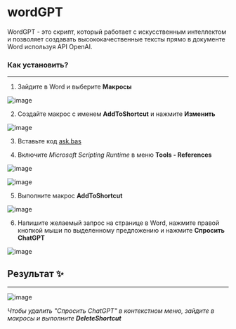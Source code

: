 # wordGPT
WordGPT - это скрипт, который работает с искусственным интеллектом и позволяет создавать высококачественные тексты прямо в документе Word используя API OpenAI.

### Как установить?
---
1. Зайдите в Word и выберите **Макросы**

![image](https://user-images.githubusercontent.com/78819104/223409119-add85188-419a-467e-a1f3-bde8629f6609.png)

2. Создайте макрос с именем **AddToShortcut** и нажмите **Изменить**

![image](https://user-images.githubusercontent.com/78819104/223406919-a902d0cc-5e49-4855-9485-371530aa8325.png)


3. Вставьте код [ask.bas](ask.bas) 

4. Включите *Microsoft Scripting Runtime* в меню **Tools - References** 

![image](https://user-images.githubusercontent.com/78819104/223406090-a6c0459c-0cdd-489b-8c30-e0be3ae0bd56.png)

![image](https://user-images.githubusercontent.com/78819104/223406231-fe599510-32b7-456c-9837-83defc1e54ab.png)

5. Выполните макрос **AddToShortcut**

![image](https://user-images.githubusercontent.com/78819104/223406919-a902d0cc-5e49-4855-9485-371530aa8325.png)

6. Напишите желаемый запрос на странице в Word, нажмите правой кнопкой мыши по выделенному предложению и нажмите **Спросить ChatGPT**

![image](https://user-images.githubusercontent.com/78819104/223407377-fe290c0e-0421-4b29-a47f-82a352eca1d4.png)

## Результат ✨
---

![image](https://user-images.githubusercontent.com/78819104/223408081-f8896f5a-ba69-4980-9858-536d0853873c.png)

*Чтобы удалить "Спросить ChatGPT" в контекстном меню, зайдите в макросы и выполните **DeleteShortcut***
